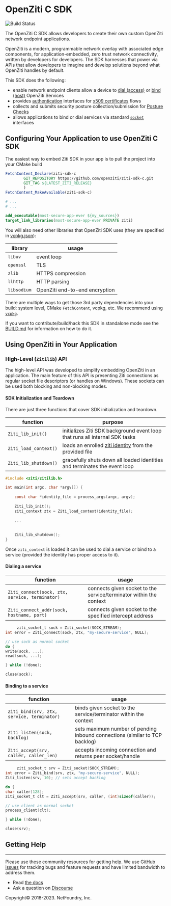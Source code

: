 # OpenZiti C SDK
![Build Status](https://github.com/openziti/ziti-sdk-c/actions/workflows/cmake.yml/badge.svg?branch=main)

The OpenZiti C SDK allows developers to create their own custom OpenZiti network endpoint applications.

OpenZiti is a modern, programmable network overlay with associated edge components, for application-embedded,
zero trust network connectivity, written by developers for developers.
The SDK harnesses that power via APIs that allow developers to imagine and develop solutions beyond what
OpenZiti handles by default.

This SDK does the following:

- enable network endpoint clients allow a device to [dial (access)](#dialing-a-service)
  or [bind (host)](#binding-to-a-service) OpenZiti Services
- provides [authentication](https://openziti.io/docs/learn/core-concepts/security/authentication/auth) interfaces for
  [x509 certificates](#example-code-configuration) flows
- collects and submits security posture collection/submission
  for [Posture Checks](https://openziti.io/docs/learn/core-concepts/security/authorization/posture-checks)
- allows applications to bind or dial services via standard [`socket`](#high-level-zitilib-api) interfaces

## Configuring Your Application to use OpenZiti C SDK

The easiest way to embed Ziti SDK in your app is to pull the project into your CMake build

```cmake
FetchContent_Declare(ziti-sdk-c
        GIT_REPOSITORY https://github.com/openziti/ziti-sdk-c.git
        GIT_TAG ${LATEST_ZITI_RELEASE}
        )
FetchContent_MakeAvailable(ziti-sdk-c)

# ...
# ...

add_executable(most-secure-app-ever ${my_sources})
target_link_libraries(most-secure-app-ever PRIVATE ziti)

```

You will also need other libraries that OpenZiti SDK uses (they are specified in [vcpkg.json](vcpkg.json)):

| library     | usage                          |
|-------------|--------------------------------|     
| `libuv`     | event loop                     |
| `openssl`   | TLS                            |
| `zlib`      | HTTPS compression              |
| `llhttp`    | HTTP parsing                   |
| `libsodium` | OpenZiti end-to-end encryption |

There are multiple ways to get those 3rd party dependencies into your build: system level, CMake `FetchContent`, vcpkg,
etc.
We recommend using [`vcpkg`](https://vcpkg.io/).

If you want to contribute/build/hack this SDK in standalone mode
see the [BUILD.md](BUILD.md) for information on how to do it.

## Using OpenZiti in Your Application

### High-Level (`Zitilib`) API

The high-level API was developed to simplify embedding OpenZiti in an application.
The main feature of this API is presenting Ziti connections as regular socket file descriptors (or handles on Windows).
These sockets can be used both blocking and non-blocking modes.

#### SDK Initialization and Teardown

There are just three functions that cover SDK initialization and teardown.

| function              | purpose                                                                                                                    |
|-----------------------|----------------------------------------------------------------------------------------------------------------------------|
| `Ziti_lib_init()`     | initializes Ziti SDK background event loop that runs all internal SDK tasks                                                |
| `Ziti_load_context()` | loads an enrolled [ziti identity](https://openziti.io/docs/learn/core-concepts/identities/overview) from the provided file |
| `Ziti_lib_shutdown()` | gracefully shuts down all loaded identities and terminates the event loop                                                  |

```c
#include <ziti/zitilib.h>

int main(int argc, char *argv[]) {
    
    const char *identity_file = process_args(argc, argv);
    
    Ziti_lib_init();
    ziti_context ztx = Ziti_load_context(identity_file);
    
    ...
    
    
    Ziti_lib_shutdown();
}
```

Once `ziti_context` is loaded it can be used to dial a service or bind to a service (provided the identity has proper
access to it).

#### Dialing a service

| function                                       | usage                                                              |
|------------------------------------------------|--------------------------------------------------------------------|
| `Ziti_connect(sock, ztx, service, terminator)` | connects given socket to the service/terminator within the context |
| `Ziti_connect_addr(sock, hostname, port)`      | connects given socket to the specified intercept address           |

```c
     ziti_socket_t sock = Ziti_socket(SOCK_STREAM);
int error = Ziti_connect(sock, ztx, "my-secure-service", NULL);

// use sock as normal socket
do {
write(sock, ...);
read(sock, ...);

} while (!done);

close(sock);

```

#### Binding to a service

| function                                   | usage                                                                       |
|--------------------------------------------|-----------------------------------------------------------------------------|
| `Ziti_bind(srv, ztx, service, terminator)` | binds given socket to the service/terminator within the context             |
| `Ziti_listen(sock, backlog)`               | sets maximum number of pending inbound connections (similar to TCP backlog) |
| `Ziti_accept(srv, caller, caller_len)`     | accepts incoming connection and returns peer socket/handle                  |

```c
     ziti_socket_t srv = Ziti_socket(SOCK_STREAM);
int error = Ziti_bind(srv, ztx, "my-secure-service", NULL);
Ziti_listen(srv, 10); // sets accept backlog

do {
char caller[128];
ziti_socket_t clt = Ziti_accept(srv, caller, (int)sizeof(caller));

// use client as normal socket
process_client(clt);

} while (!done);

close(srv);

```

## Getting Help

------------
Please use these community resources for getting help. We use GitHub [issues](https://github.com/NetFoundry/ziti-sdk-c/issues) 
for tracking bugs and feature requests and have limited bandwidth to address them.

- Read [the docs](https://docs.openziti.io/)
- Ask a question on [Discourse](https://openziti.discourse.group/)

Copyright&copy; 2018-2023. NetFoundry, Inc.
